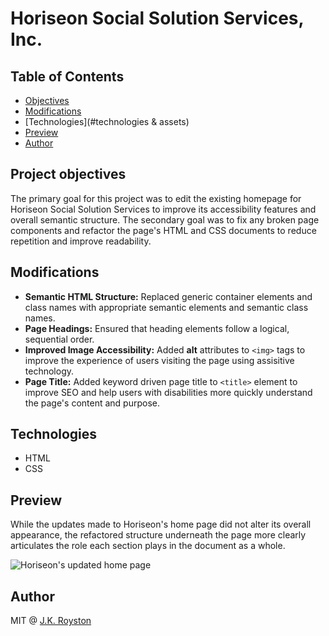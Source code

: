 # Horiseon Social Solution Services, Inc.

## Table of Contents

* [Objectives](#objectives)
* [Modifications](#modifications)
* [Technologies](#technologies & assets)
* [Preview](#preview)
* [Author](#author)

## Project objectives 

The primary goal for this project was to edit the existing homepage for Horiseon Social Solution Services to improve its accessibility features and overall semantic structure. The secondary goal was to fix any broken page components and refactor the page's HTML and CSS documents to reduce repetition and improve readability.

## Modifications

* **Semantic HTML Structure:** Replaced generic container elements and class names with appropriate semantic elements and semantic class names.
* **Page Headings:** Ensured that heading elements follow a logical, sequential order.
* **Improved Image Accessibility:** Added **alt** attributes to `<img>` tags to improve the experience of users visiting the page using assisitive technology.
* **Page Title:** Added keyword driven page title to `<title>` element to improve SEO and help users with disabilities more quickly understand the page's content and purpose.

## Technologies

* HTML
* CSS

## Preview

While the updates made to Horiseon's home page did not alter its overall appearance, the refactored structure underneath the page more clearly articulates the role each section plays in the document as a whole. 

![Horiseon's updated home page](assets/screenshots/horiseon-homepage.png)

## Author

MIT @ [J.K. Royston](https://github.com/jxhnkndl)